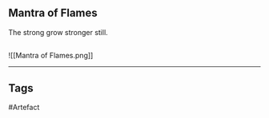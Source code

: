 ## Mantra of Flames
The strong grow stronger still.
## 
![[Mantra of Flames.png]]

---
## Tags
#Artefact